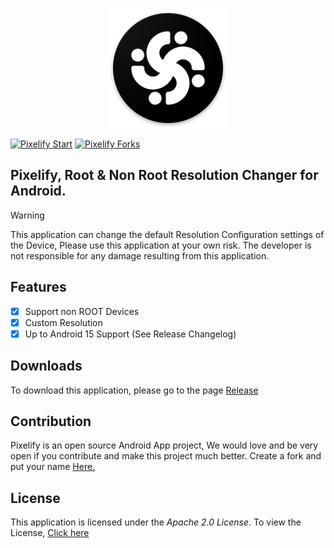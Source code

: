 <p align="center">
<img alt="Pixelify icon" src="git_assets/pixelify_icon.png">
</p>

[![Pixelify Start](https://img.shields.io/github/stars/DitzDev/pixelify?style=social)]([[https://github.com/DitzDev/pixelify])
[![Pixelify Forks](https://img.shields.io/github/forks/DitzDev/pixelify?style=social)](https://github.com/DitzDev/pixelify)

<h2>Pixelify, Root & Non Root Resolution Changer for Android.</h2>

> [!warning]
>This application can change the default Resolution Configuration settings of the Device, Please use this application at your own risk. The developer is not responsible for any damage resulting from this application.

## Features
- [x] Support non ROOT Devices
- [x] Custom Resolution
- [x] Up to Android 15 Support (See Release Changelog)

## Downloads
To download this application, please go to the page [Release](https://github.com/DitzDev/pixelify/releases)

## Contribution
Pixelify is an open source Android App project, We would love and be very open if you contribute and make this project much better. Create a fork and put your name [Here.](app/src/main/java/iiec/ditzdev/pixelify/activity/AboutActivity.kt)

## License
This application is licensed under the *Apache 2.0 License*. To view the License, [Click here](LICENSE)

